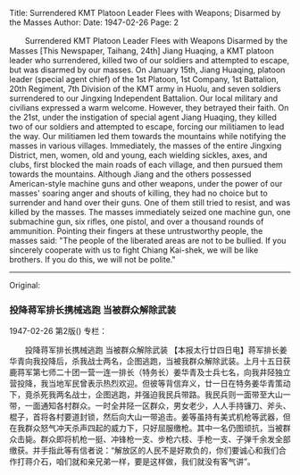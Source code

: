 Title: Surrendered KMT Platoon Leader Flees with Weapons; Disarmed by the Masses
Author:
Date: 1947-02-26
Page: 2

　　Surrendered KMT Platoon Leader Flees with Weapons
    Disarmed by the Masses
    [This Newspaper, Taihang, 24th] Jiang Huaqing, a KMT platoon leader who surrendered, killed two of our soldiers and attempted to escape, but was disarmed by our masses. On January 15th, Jiang Huaqing, platoon leader (special agent chief) of the 1st Platoon, 1st Company, 1st Battalion, 20th Regiment, 7th Division of the KMT army in Huolu, and seven soldiers surrendered to our Jingxing Independent Battalion. Our local military and civilians expressed a warm welcome. However, they betrayed their faith. On the 21st, under the instigation of special agent Jiang Huaqing, they killed two of our soldiers and attempted to escape, forcing our militiamen to lead the way. Our militiamen led them towards the mountains while notifying the masses in various villages. Immediately, the masses of the entire Jingxing District, men, women, old and young, each wielding sickles, axes, and clubs, first blocked the main roads of each village, and then pursued them towards the mountains. Although Jiang and the others possessed American-style machine guns and other weapons, under the power of our masses' soaring anger and shouts of killing, they had no choice but to surrender and hand over their guns. One of them still tried to resist, and was killed by the masses. The masses immediately seized one machine gun, one submachine gun, six rifles, one pistol, and over a thousand rounds of ammunition. Pointing their fingers at these untrustworthy people, the masses said: "The people of the liberated areas are not to be bullied. If you sincerely cooperate with us to fight Chiang Kai-shek, we will be like brothers. If you do this, we will not be polite."



<hr /> 

Original: 


### 投降蒋军排长携械逃跑  当被群众解除武装

1947-02-26
第2版()
专栏：

　　投降蒋军排长携械逃跑
    当被群众解除武装
    【本报太行廿四日电】蒋军排长姜华青向我投降后，杀我战士两名，企图逃跑，当被我群众解除武装。上月十五日获鹿蒋军第七师二十团一营一连一排长（特务长）姜华青及士兵七名，向我井陉独立营投降，我当地军民曾表示热烈欢迎。但彼等背信弃义，廿一日在特务姜华青策动下，竟杀死我两名战士，企图逃跑，并强迫我民兵带路。我民兵则一面带至大山一带，一面通知各村群众。一时全井陉一区群众，男女老少，人人手持镰刀、斧头、棍子，首将各村要道封锁，然后向大山一带追击。姜等虽持有美式机枪等武器，但在我群众怒气冲天杀声四起的威力下，只好屈服缴枪。其中一名仍图顽抗，当被群众击毙。群众即将机枪一挺、冲锋枪一支、步枪六枝、手枪一支、子弹千余发全部缴获。并手指此等有信者说：“解放区的人民不是好欺负的，你们要诚心和我们合作打蒋介石，咱们就和亲兄弟一样，要是这样做，我们就没有客气讲”。
